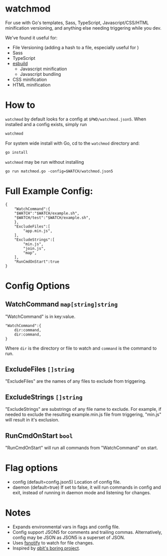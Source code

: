 # watchmod
For use with Go's templates, Sass, TypeScript, Javascript/CSS/HTML minification
versioning, and anything else needing triggering while you dev.

We've found it useful for:

- File Versioning (adding a hash to a file, especially useful for )
- Sass
- TypeScript
- [esbuild][esbuild]
  - Javascript minification
  - Javascript bundling
- CSS minification
- HTML minification


# How to
`watchmod` by default looks for a config at `$PWD/watchmod.json5`.  When
installed and a config exists, simply run

```sh
watchmod
```

For system wide install with Go, cd to the `watchmod` directory and:  
```sh
go install
```

`watchmod` may be run without installing
```
go run matchmod.go -config=$WATCH/watchmod.json5
```


# Full Example Config:
```json5
{
	"WatchCommand":{
	"$WATCH":"$WATCH/example.sh",
	"$WATCH/test":"$WATCH/example.sh",
	},
	"ExcludeFiles":[
		"app.min.js",
	],
	"ExcludeStrings":[
		"min.js",
		"join.js",
		"map",
	],
	"RunCmdOnStart":true
}
```

# Config Options
## WatchCommand `map[string]string`
"WatchCommand" is in key:value.  

```json5
"WatchCommand":{
	dir:command,
	dir:command,
}
```

Where `dir` is the directory or file to watch and `command` is the
command to run. 

## ExcludeFiles `[]string`
"ExcludeFiles" are the names of any files to exclude from triggering.  

## ExcludeStrings `[]string`
"ExcludeStrings" are substrings of any file name to exclude.  For example, if
needed to exclude the resulting example.min.js file from triggering, "min.js"
will result in it's exclusion.  

## RunCmdOnStart `bool`
"RunCmdOnStart" will run all commands from "WatchCommand" on start. 


# Flag options
- config     (default=config.json5) Location of config file.  
- daemon     (default=true) If set to false, it will run commands in config and
              exit, instead of running in daemon mode and listening for changes.   


# Notes
- Expands environmental vars in flags and config file.  
- Config support JSON5 for comments and trailing commas.  Alternatively, config
  may be JSON as JSON5 is a superset of JSON.  
- Uses [fsnotify][fsnotify] to watch for file changes.  
- Inspired by [qbit's boring project](https://github.com/qbit/boring).  


[esbuild]: https://esbuild.github.io/
[fsnotify]: https://github.com/fsnotify/fsnotify